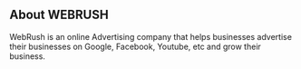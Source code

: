 ## About WEBRUSH

WebRush is an online Advertising company that helps businesses advertise their businesses on Google, Facebook, Youtube, etc and grow their business.
